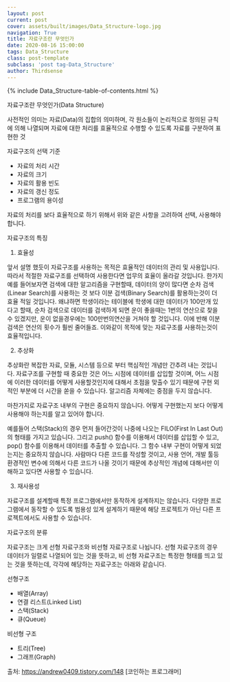 ```yaml
---
layout: post
current: post
cover: assets/built/images/Data_Structure-logo.jpg
navigation: True
title: 자료구조란 무엇인가
date: 2020-08-16 15:00:00
tags: Data_Structure
class: post-template
subclass: 'post tag-Data_Structure'
author: Thirdsense
---
```


{% include Data_Structure-table-of-contents.html %}


자료구조란 무엇인가(Data Structure)

사전적인 의미는 자료(Data)의 집합의 의미하며, 각 원소들이 논리적으로 정의된 규칙에 의해 나열되며 자료에 대한 처리를 효율적으로 수행할 수 있도록 자료를 구분하여 표현한 것

자료구조의 선택 기준

- 자료의 처리 시간
- 자료의 크기
- 자료의 활용 빈도
- 자료의 갱신 정도
- 프로그램의 용이성


자료의 처리를 보다 효율적으로 하기 위해서 위와 같은 사항을 고려하여 선택, 사용해야 합니다.



자료구조의 특징

1. 효율성

앞서 설명 했듯이 자료구조를 사용하는 목적은 효율적인 데이터의 관리 및 사용입니다. 따라서 적절한 자료구조를 선택하여 사용한다면 업무의 효율이 올라갈 것입니다. 한가지 예를 들어보자면 검색에 대한 알고리즘을 구현할때, 데이터의 양이 많다면 순차 검색(Linear Search)를 사용하는 것 보다 이분 검색(Binary Search)를 활용하는것이 더 효율 적일 것입니다. 왜냐하면 학생이라는 테이블에 학생에 대한 데이터가 100만개 있다고 할때, 순차 검색으로 데이터를 검색하게 되면 운이 좋을때는 1번의 연산으로 찾을 수 있겠지만, 운이 없을경우에는 100만번의연산을 거쳐야 할 것입니다. 이에 반해 이분 검색은 연산의 횟수가 훨씬 줄어들죠. 이와같이 목적에 맞는 자료구조를 사용하는것이 효율적입니다.


2. 추상화

추상화란 복잡한 자료, 모듈, 시스템 등으로 부터 핵심적인 개념만 간추려 내는 것입니다. 자료구조를 구현할 때 중요한 것은 어느 시점에 데이터를 삽입할 것이며, 어느 시점에 이러한 데이터를 어떻게 사용할것인지에 대해서 초점을 맞출수 있기 때문에 구현 외적인 부분에 더 시간을 쏟을 수 있습니다. 알고리즘 자체에는 중점을 두지 않습니다.

마찬가지로 자료구조 내부의 구현은 중요하지 않습니다. 어떻게 구현했는지 보다 어떻게 사용해야 하는지를 알고 있어야 합니다.

예를들어 스택(Stack)의 경우 먼저 들어간것이 나중에 나오는 FILO(First In Last Out)의 형태를 가지고 있습니다. 그리고 push() 함수를 이용해서 데이터를 삽입할 수 있고, pop() 함수를 이용해서 데이터를 추출할 수 있습니다. 그 함수 내부 구현이 어떻게 되었는지는 중요하지 않습니다. 사람마다 다른 코드를 작성할 것이고, 사용 언어, 개발 툴등 환경적인 변수에 의해서 다른 코드가 나올 것이기 때문에 추상적인 개념에 대해서만 이해하고 있다면 사용할 수 있습니다.



3. 재사용성

자료구조를 설계할때 특정 프로그램에서만 동작하게 설계하지는 않습니다. 다양한 프로그램에서 동작할 수 있도록 범용성 있게 설계하기 때문에 해당 프로젝트가 아닌 다른 프로젝트에서도 사용할 수 있습니다.





자료구조의 분류

자료구조는 크게 선형 자료구조와 비선형 자료구조로 나뉩니다. 선형 자료구조의 경우 데이터가 일렬로 나열되어 있는 것을 뜻하고, 비 선형 자료구조는 특정한 형태를 띄고 있는 것을 뜻하는데, 각각에 해당하는 자료구조는 아래와 같습니다.



선형구조

- 배열(Array)
- 연결 리스트(Linked List)
- 스택(Stack)
- 큐(Queue)



비선형 구조

- 트리(Tree)
- 그래프(Graph)



출처: https://andrew0409.tistory.com/148 [코인하는 프로그래머]